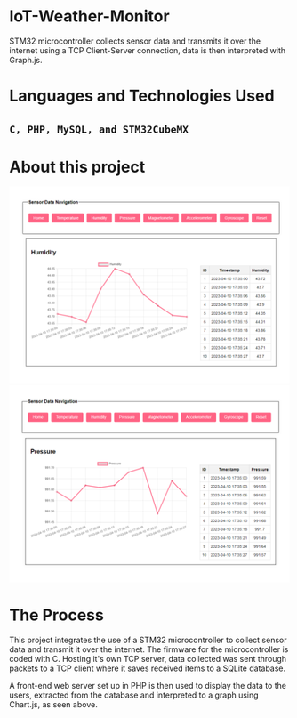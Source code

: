 # IoT-Weather-Monitor
STM32 microcontroller collects sensor data and transmits it over the internet using a TCP Client-Server connection, data is then interpreted with Graph.js.

# Languages and Technologies Used

`C, PHP, MySQL, and STM32CubeMX`
---
# About this project
![Image 1](./images/p1.png)
![Image 2](./images/p2.png)

# The Process
This project integrates the use of a STM32 microcontroller to collect sensor data and transmit it over the internet. The firmware for the microcontroller is coded with C. Hosting it's own TCP server, data collected was sent through packets to a TCP client where it saves received items to a SQLite database.

A front-end web server set up in PHP is then used to display the data to the users, extracted from the database and interpreted to a graph using Chart.js, as seen above.
